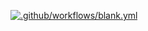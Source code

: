 [![.github/workflows/blank.yml](https://github.com/PavelMerkul/Patterns_2/actions/workflows/blank.yml/badge.svg)](https://github.com/PavelMerkul/Patterns_2/actions/workflows/blank.yml)
